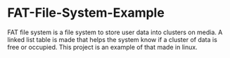 # FAT-File-System-Example
FAT file system is a file system to store user data into clusters on media. A linked list table is made that helps the system know if a cluster of data is free or occupied. This project is an example of that made in linux. 
